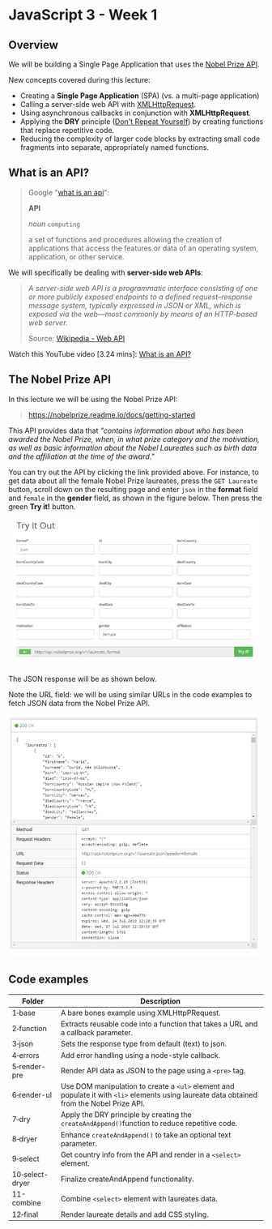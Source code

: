 # JavaScript 3 - Week 1

## Overview

We will be building a Single Page Application that uses the [Nobel Prize API](https://nobelprize.readme.io/docs/getting-started).

New concepts covered during this lecture:

- Creating a **Single Page Application** (SPA) (vs. a multi-page application)
- Calling a server-side web API with [XMLHttpRequest](https://github.com/HackYourFuture/fundamentals/blob/master/fundamentals/XMLHttpRequest.md).
- Using asynchronous callbacks in conjunction with **XMLHttpRequest**.
- Applying the **DRY** principle ([Don't Repeat Yourself](https://en.wikipedia.org/wiki/Don%27t_repeat_yourself)) by creating functions that replace repetitive code.
- Reducing the complexity of larger code blocks by extracting small code fragments into separate, appropriately named functions.

## What is an API?

> Google "[what is an api](https://www.google.nl/search?q=what+is+an+api&oq=what+is+an+api&aqs=chrome..69i57j69i60l3.2774j0j7&sourceid=chrome&ie=UTF-8)":
>
> **API**
>
> _noun_ `computing`
>
> a set of functions and procedures allowing the creation of applications that access the features or data of an operating system, application, or other service.

We will specifically be dealing with **server-side web APIs**:

> _A server-side web API is a programmatic interface consisting of one or more publicly exposed endpoints to a defined request–response message system, typically expressed in JSON or XML, which is exposed via the web—most commonly by means of an HTTP-based web server._
>
> Source: [Wikipedia - Web API](https://en.wikipedia.org/wiki/Web_API)

Watch this YouTube video [3.24 mins]: [What is an API?](https://www.youtube.com/watch?v=s7wmiS2mSXY)

## The Nobel Prize API

In this lecture we will be using the Nobel Prize API:

> https://nobelprize.readme.io/docs/getting-started

This API provides data that _"contains information about who has been awarded the Nobel Prize, when, in what prize category and the motivation, as well as basic information about the Nobel Laureates such as birth data and the affiliation at the time of the award."_

You can try out the API by clicking the link provided above. For instance, to get data about all the female Nobel Prize laureates, press the `GET Laureate` button, scroll down on the resulting page and enter `json` in the **format** field and `female` in the **gender** field, as shown in the figure below. Then press the green **Try it!** button.

![nobel-prize-form](../../assets/nobel-prize-form.png)

The JSON response will be as shown below.

Note the URL field: we will be using similar URLs in the code examples to fetch JSON data from the Nobel Prize API.

![nobel-prize-response](../../assets/nobel-prize-response.png)

## Code examples

<!-- prettier-ignore -->
| Folder       | Description |
| ------------ | ----------- |
| 1‑base       | A bare bones example using XMLHttpPRequest. |
| 2‑function   | Extracts reusable code into a function that takes a URL and a callback parameter. |
| 3‑json       | Sets the response type from default (text) to json. |
| 4‑errors     | Add error handling using a node-style callback. |
| 5‑render-pre | Render API data as JSON to the page using a `<pre>` tag. |
| 6‑render-ul  | Use DOM manipulation to create a `<ul>` element and populate it with `<li>` elements using laureate data obtained from the Nobel Prize API. |
| 7‑dry        | Apply the DRY principle by creating the `createAndAppend()`function to reduce repetitive code. |
| 8‑dryer      | Enhance `createAndAppend()` to take an optional text parameter. |
| 9‑select     | Get country info from the API and render in a `<select>` element. |
| 10‑select-dryer | Finalize createAndAppend functionality. |
| 11-combine   | Combine `<select>` element with laureates data. |
| 12‑final     | Render laureate details and add CSS styling. |
